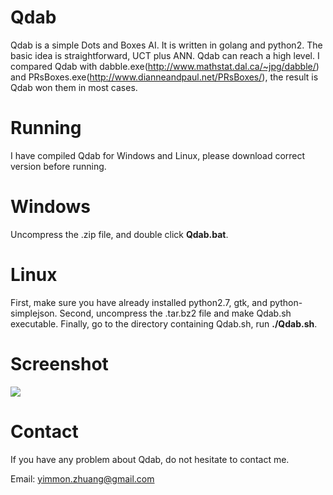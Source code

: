 Qdab
==============
Qdab is a simple Dots and Boxes AI. It is written in golang and python2. The basic idea is straightforward, UCT plus ANN.
Qdab can reach a high level. I compared Qdab with dabble.exe(http://www.mathstat.dal.ca/~jpg/dabble/) and PRsBoxes.exe(http://www.dianneandpaul.net/PRsBoxes/), the result is Qdab won them in most cases.

Running
==============
I have compiled Qdab for Windows and Linux, please download correct version before running.

Windows
============
Uncompress the .zip file, and double click <b>Qdab.bat</b>. 

Linux
============
First, make sure you have already installed python2.7, gtk, and python-simplejson.
Second, uncompress the .tar.bz2 file and make Qdab.sh executable. 
Finally, go to the directory containing Qdab.sh, run <b>./Qdab.sh</b>.

Screenshot
==============
<img src="http://i.imgur.com/Krp4h89.png" />

Contact
==============
If you have any problem about Qdab, do not hesitate to contact me.

Email: yimmon.zhuang@gmail.com

